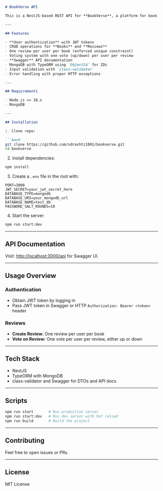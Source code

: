
````markdown
# BookVerse API

This is a NestJS-based REST API for **BookVerse**, a platform for book reviews with user authentication and voting.

---

## Features

- **User authentication** with JWT tokens  
- CRUD operations for **Books** and **Reviews**  
- One review per user per book (enforced unique constraint)  
- Voting system with one vote (up/down) per user per review  
- **Swagger** API documentation  
- MongoDB with TypeORM using `ObjectId` for IDs  
- Input validation with `class-validator`  
- Error handling with proper HTTP exceptions  

---

## Requirements

- Node.js >= 18.x  
- MongoDB  

---

## Installation

1. Clone repo:

```bash
git clone https://github.com/sdrashti1001/bookverse.git
cd bookverse
````

2. Install dependencies:

```bash
npm install
```

3. Create a `.env` file in the root with:

```
PORT=3000
JWT_SECRET=your_jwt_secret_here
DATABASE_TYPE=mongodb
DATABASE_URI=your_mongodb_url
DATABASE_NAME=test_db
PASSWORD_SALT_ROUNDS=10

```

4. Start the server:

```bash
npm run start:dev
```

---

## API Documentation

Visit: [http://localhost:3000/api](http://localhost:3000/api) for Swagger UI.

---

## Usage Overview

### Authentication

* Obtain JWT token by logging in
* Pass JWT token in Swagger or HTTP `Authorization: Bearer <token>` header

### Reviews

* **Create Review:** One review per user per book
* **Vote on Review:** One vote per user per review, either up or down

---

## Tech Stack

* NestJS
* TypeORM with MongoDB
* class-validator and Swagger for DTOs and API docs

---

## Scripts

```bash
npm run start       # Run production server
npm run start:dev   # Run dev server with hot reload
npm run build       # Build the project
```

---

## Contributing

Feel free to open issues or PRs.

---

## License


MIT License
